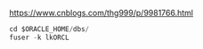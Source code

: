 https://www.cnblogs.com/thg999/p/9981766.html

```javascript
cd $ORACLE_HOME/dbs/
fuser -k lkORCL
```

